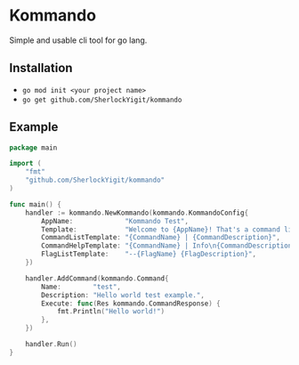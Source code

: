 # Kommando

Simple and usable cli tool for go lang.

## Installation

- `go mod init <your project name>`
- `go get github.com/SherlockYigit/kommando`

## Example
```go
package main

import (
	"fmt"
	"github.com/SherlockYigit/kommando"
)

func main() {
	handler := kommando.NewKommando(kommando.KommandoConfig{
		AppName:             "Kommando Test",
		Template:            "Welcome to {AppName}! That's a command list. Type 'help <command name>' to get help with any command.\n{CommandList}",
		CommandListTemplate: "{CommandName} | {CommandDescription}",
		CommandHelpTemplate: "{CommandName} | Info\n{CommandDescription}\n{FlagList}\n{CommandAliases}",
		FlagListTemplate:    "--{FlagName} {FlagDescription}",
	})

	handler.AddCommand(kommando.Command{
		Name:        "test",
		Description: "Hello world test example.",
		Execute: func(Res kommando.CommandResponse) {
			fmt.Println("Hello world!")
		},
	})

	handler.Run()
}
```
